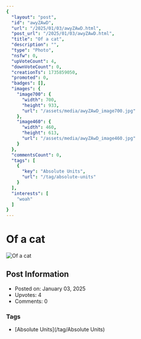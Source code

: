 ```yaml
---
{
  "layout": "post",
  "id": "awyZAwD",
  "url": "/2025/01/03/awyZAwD.html",
  "post_url": "/2025/01/03/awyZAwD.html",
  "title": "Of a cat",
  "description": "",
  "type": "Photo",
  "nsfw": 0,
  "upVoteCount": 4,
  "downVoteCount": 0,
  "creationTs": 1735859050,
  "promoted": 0,
  "badges": [],
  "images": {
    "image700": {
      "width": 700,
      "height": 933,
      "url": "/assets/media/awyZAwD_image700.jpg"
    },
    "image460": {
      "width": 460,
      "height": 613,
      "url": "/assets/media/awyZAwD_image460.jpg"
    }
  },
  "commentsCount": 0,
  "tags": [
    {
      "key": "Absolute Units",
      "url": "/tag/absolute-units"
    }
  ],
  "interests": [
    "woah"
  ]
}
---
```


# Of a cat

![Of a cat](/assets/media/awyZAwD_image700.jpg)

## Post Information

- Posted on: January 03, 2025
- Upvotes: 4
- Comments: 0

### Tags

- [Absolute Units](/tag/Absolute Units)
